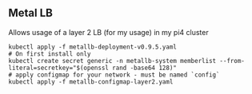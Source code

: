 ## Metal LB
Allows usage of a layer 2 LB (for my usage) in my pi4 cluster

```
kubectl apply -f metallb-deployment-v0.9.5.yaml
# On first install only
kubectl create secret generic -n metallb-system memberlist --from-literal=secretkey="$(openssl rand -base64 128)"
# apply configmap for your network - must be named `config`
kubectl apply -f metallb-configmap-layer2.yaml
```
